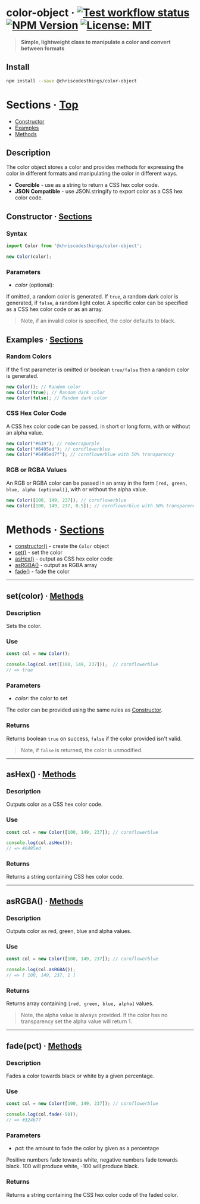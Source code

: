 # color-object &middot; [![Test workflow status](https://github.com/ChrisCodesThings/color-object/actions/workflows/test.yml/badge.svg)](../../actions/workflows/test.yml) [![NPM Version](https://img.shields.io/npm/v/@chriscodesthings/color-object)](https://www.npmjs.com/package/@chriscodesthings/color-object) [![License: MIT](https://img.shields.io/badge/License-MIT-blue.svg)](https://opensource.org/licenses/MIT)

> **Simple, lightweight class to manipulate a color and convert between formats**

## Install

```sh
npm install --save @chriscodesthings/color-object
```

# Sections &middot; [Top](#color-object---- "Top")

- [Constructor](#constructor--sections "Constructor")
- [Examples](#examples--sections "Examples")
- [Methods](#methods--sections "Methods")

## Description

The color object stores a color and provides methods for expressing the color in different formats and manipulating the color in different ways.

- **Coercible** - use as a string to return a CSS hex color code.
- **JSON Compatible** - use JSON.stringify to export color as a CSS hex color code.

## Constructor &middot; [Sections](#sections--top)

### Syntax

```js
import Color from '@chriscodesthings/color-object';

new Color(color);
```

### Parameters
- *color* (optional):

If omitted, a random color is generated. 
If `true`, a random dark color is generated, if `false`, a random light color.
A specific color can be specified as a CSS hex color code or as an array.

> Note, if an invalid color is specified, the color defaults to black.

## Examples &middot; [Sections](#sections--top)

### Random Colors

If the first parameter is omitted or boolean `true/false` then a random color is generated.

```js
new Color(); // Random color
new Color(true); // Random dark color
new Color(false); // Random dark color
```

### CSS Hex Color Code

A CSS hex color code can be passed, in short or long form, with or without an alpha value.

```js
new Color("#639"); // rebeccapurple
new Color("#6495ed"); // cornflowerblue
new Color("#6495ed7f"); // cornflowerblue with 50% transparency
```

### RGB or RGBA Values

An RGB or RGBA color can be passed in an array in the form `[red, green, blue, alpha (optional)]`, with or without the alpha value.

```js
new Color([100, 149, 237]); // cornflowerblue
new Color([100, 149, 237, 0.5]); // cornflowerblue with 50% transparency
```

# Methods &middot; [Sections](#sections--top)

- [constructor()](#constructor--sections) - create the `Color` object
- [set()](#setcolor--methods) - set the color
- [asHex()](#ashex--methods) - output as CSS hex color code
- [asRGBA()](#asrgba--methods) - output as RGBA array
- [fade()](#fadepct--methods) - fade the color

---

## set(color) &middot; [Methods](#methods--sections)

### Description

Sets the color.

### Use

```js
const col = new Color();

console.log(col.set([100, 149, 237]));  // cornflowerblue
// => true
```

### Parameters
- *color*: the color to set

The color can be provided using the same rules as [Constructor](#constructor "Constructor").

### Returns

Returns boolean `true` on success, `false` if the color provided isn't valid.

> Note, if `false` is returned, the color is unmodified.

---

## asHex() &middot; [Methods](#methods--sections)

### Description

Outputs color as a CSS hex color code.

### Use

```js
const col = new Color([100, 149, 237]); // cornflowerblue

console.log(col.asHex());
// => #6495ed
```

### Returns

Returns a string containing CSS hex color code.

---

## asRGBA() &middot; [Methods](#methods--sections)

### Description

Outputs color as red, green, blue and alpha values.

### Use

```js
const col = new Color([100, 149, 237]); // cornflowerblue

console.log(col.asRGBA());
// => [ 100, 149, 237, 1 ]
```

### Returns

Returns array containing `[red, green, blue, alpha]` values.

> Note, the alpha value is always provided. If the color has no transparency set the alpha value will return 1.

---

## fade(pct) &middot; [Methods](#methods--sections)

### Description

Fades a color towards black or white by a given percentage.

### Use

```js
const col = new Color([100, 149, 237]); // cornflowerblue

console.log(col.fade(-50));
// => #324b77
```

### Parameters
- *pct*: the amount to fade the color by given as a percentage

Positive numbers fade towards white, negative numbers fade towards black.
100 will produce white, -100 will produce black.

### Returns

Returns a string containing the CSS hex color code of the faded color.
